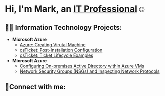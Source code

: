 <h1>Hi, I'm Mark, an <a href="https://linkedin.com/in/Mark Griggs">IT Professional</a>☺</h1>

<h2>👨‍💻 Information Technology Projects:</h2>

- <b>Microsoft Azure</b>
  - [Azure: Creating Virutal Machine](https://github.com/MVG-creator/Virtual-Network)
  - [osTicket: Post-Installation Configuration](https://github.com/MVG-creator/post-install-config)
  - [osTicket: Ticket Lifecycle Examples](https://github.com/MVG-creator/ticket-lifecycle)
- <b>Microsoft Azure</b>
  - [Configuring On-premises Active Directory within Azure VMs](https://github.com/MVG-creator/configure-ad)
  - [Network Security Groups (NSGs) and Inspecting Network Protocols](https://github.com/MVG-creator/azure-network-protocols)

<h2>🤳Connect with me:</h2>

[linkedin]: https://www.linkedin.com/MarkGriggs

[twitter]: https://twitter.com/
[instagram]: https://www.instagram.com/
[linkedin]: https://www.linkedin.com/

